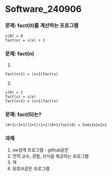 # Software_240906

### 문제:	fact(0)를 계산하는 프로그램
```
s(0) = 0
fact(x) = s(x) + 1
```

### 문제:	fact(n)
1. 
```
fact(x+1) = (x+1)fact(x)
```

2. 

```
s(0) = 1
fact(x) = s(x)
fact(x+1) = (x+1)fact(x)
```


### 문제: 	fact(5)는?
```
(4+1)(3+1)(2+1)(1+1)(0+1)fact(0) = 5x4x3x2x1x1
```


### 과제
1. sw설계 프로그램 - github같은
2. 전직 교수, 경험, 지식을 제공하는 프로그램
3. 책
4. 유튜브같은 프로그램